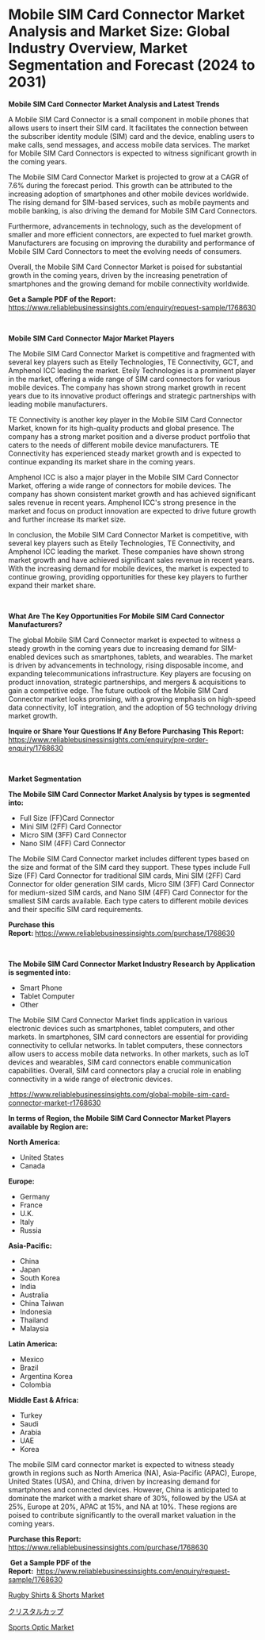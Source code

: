 <p><h1>Mobile SIM Card Connector Market Analysis and Market Size: Global Industry Overview, Market Segmentation and Forecast (2024 to 2031)</h1></p><p><strong>Mobile SIM Card Connector Market Analysis and Latest Trends</strong></p>
<p><p>A Mobile SIM Card Connector is a small component in mobile phones that allows users to insert their SIM card. It facilitates the connection between the subscriber identity module (SIM) card and the device, enabling users to make calls, send messages, and access mobile data services. The market for Mobile SIM Card Connectors is expected to witness significant growth in the coming years.</p><p>The Mobile SIM Card Connector Market is projected to grow at a CAGR of 7.6% during the forecast period. This growth can be attributed to the increasing adoption of smartphones and other mobile devices worldwide. The rising demand for SIM-based services, such as mobile payments and mobile banking, is also driving the demand for Mobile SIM Card Connectors.</p><p>Furthermore, advancements in technology, such as the development of smaller and more efficient connectors, are expected to fuel market growth. Manufacturers are focusing on improving the durability and performance of Mobile SIM Card Connectors to meet the evolving needs of consumers.</p><p>Overall, the Mobile SIM Card Connector Market is poised for substantial growth in the coming years, driven by the increasing penetration of smartphones and the growing demand for mobile connectivity worldwide.</p></p>
<p><strong>Get a Sample PDF of the Report:&nbsp;</strong> <a href="https://www.reliablebusinessinsights.com/enquiry/request-sample/1768630">https://www.reliablebusinessinsights.com/enquiry/request-sample/1768630</a></p>
<p>&nbsp;</p>
<p><strong>Mobile SIM Card Connector Major Market Players</strong></p>
<p><p>The Mobile SIM Card Connector Market is competitive and fragmented with several key players such as Eteily Technologies, TE Connectivity, GCT, and Amphenol ICC leading the market. Eteily Technologies is a prominent player in the market, offering a wide range of SIM card connectors for various mobile devices. The company has shown strong market growth in recent years due to its innovative product offerings and strategic partnerships with leading mobile manufacturers.</p><p>TE Connectivity is another key player in the Mobile SIM Card Connector Market, known for its high-quality products and global presence. The company has a strong market position and a diverse product portfolio that caters to the needs of different mobile device manufacturers. TE Connectivity has experienced steady market growth and is expected to continue expanding its market share in the coming years.</p><p>Amphenol ICC is also a major player in the Mobile SIM Card Connector Market, offering a wide range of connectors for mobile devices. The company has shown consistent market growth and has achieved significant sales revenue in recent years. Amphenol ICC's strong presence in the market and focus on product innovation are expected to drive future growth and further increase its market size.</p><p>In conclusion, the Mobile SIM Card Connector Market is competitive, with several key players such as Eteily Technologies, TE Connectivity, and Amphenol ICC leading the market. These companies have shown strong market growth and have achieved significant sales revenue in recent years. With the increasing demand for mobile devices, the market is expected to continue growing, providing opportunities for these key players to further expand their market share.</p></p>
<p>&nbsp;</p>
<p><strong>What Are The Key Opportunities For Mobile SIM Card Connector Manufacturers?</strong></p>
<p><p>The global Mobile SIM Card Connector market is expected to witness a steady growth in the coming years due to increasing demand for SIM-enabled devices such as smartphones, tablets, and wearables. The market is driven by advancements in technology, rising disposable income, and expanding telecommunications infrastructure. Key players are focusing on product innovation, strategic partnerships, and mergers & acquisitions to gain a competitive edge. The future outlook of the Mobile SIM Card Connector market looks promising, with a growing emphasis on high-speed data connectivity, IoT integration, and the adoption of 5G technology driving market growth.</p></p>
<p><strong>Inquire or Share Your Questions If Any Before Purchasing This Report:</strong> <a href="https://www.reliablebusinessinsights.com/enquiry/pre-order-enquiry/1768630">https://www.reliablebusinessinsights.com/enquiry/pre-order-enquiry/1768630</a></p>
<p>&nbsp;</p>
<p><strong>Market Segmentation</strong></p>
<p><strong>The Mobile SIM Card Connector Market Analysis by types is segmented into:</strong></p>
<p><ul><li>Full Size (FF)Card Connector</li><li>Mini SIM (2FF) Card Connector</li><li>Micro SIM (3FF) Card Connector</li><li>Nano SIM (4FF) Card Connector</li></ul></p>
<p><p>The Mobile SIM Card Connector market includes different types based on the size and format of the SIM card they support. These types include Full Size (FF) Card Connector for traditional SIM cards, Mini SIM (2FF) Card Connector for older generation SIM cards, Micro SIM (3FF) Card Connector for medium-sized SIM cards, and Nano SIM (4FF) Card Connector for the smallest SIM cards available. Each type caters to different mobile devices and their specific SIM card requirements.</p></p>
<p><strong>Purchase this Report:&nbsp;</strong><a href="https://www.reliablebusinessinsights.com/purchase/1768630">https://www.reliablebusinessinsights.com/purchase/1768630</a></p>
<p>&nbsp;</p>
<p><strong>The Mobile SIM Card Connector Market Industry Research by Application is segmented into:</strong></p>
<p><ul><li>Smart Phone</li><li>Tablet Computer</li><li>Other</li></ul></p>
<p><p>The Mobile SIM Card Connector Market finds application in various electronic devices such as smartphones, tablet computers, and other markets. In smartphones, SIM card connectors are essential for providing connectivity to cellular networks. In tablet computers, these connectors allow users to access mobile data networks. In other markets, such as IoT devices and wearables, SIM card connectors enable communication capabilities. Overall, SIM card connectors play a crucial role in enabling connectivity in a wide range of electronic devices.</p></p>
<p><a href="https://www.reliablebusinessinsights.com/global-mobile-sim-card-connector-market-r1768630">&nbsp;https://www.reliablebusinessinsights.com/global-mobile-sim-card-connector-market-r1768630</a></p>
<p><strong>In terms of Region, the Mobile SIM Card Connector Market Players available by Region are:</strong></p>
<p>
    <p> <strong> North America: </strong>
        <ul>
            <li>United States</li>
            <li>Canada</li>
        </ul>
        </p> 
    <p> <strong> Europe: </strong>
        <ul>
            <li>Germany</li>
            <li>France</li>
            <li>U.K.</li>
            <li>Italy</li>
            <li>Russia</li>
        </ul>
        </p> 
    <p> <strong> Asia-Pacific: </strong>
        <ul>
            <li>China</li>
            <li>Japan</li>
            <li>South Korea</li>
            <li>India</li>
            <li>Australia</li>
            <li>China Taiwan</li>
            <li>Indonesia</li>
            <li>Thailand</li>
            <li>Malaysia</li>
        </ul>
        </p> 
    <p> <strong> Latin America: </strong>
        <ul>
            <li>Mexico</li>
            <li>Brazil</li>
            <li>Argentina Korea</li>
            <li>Colombia</li>
        </ul>
        </p> 
    <p> <strong> Middle East & Africa: </strong>
        <ul>
            <li>Turkey</li>
            <li>Saudi</li>
            <li>Arabia</li>
            <li>UAE</li>
            <li>Korea</li>
        </ul>
    </p>
    </p>
<p><p>The mobile SIM card connector market is expected to witness steady growth in regions such as North America (NA), Asia-Pacific (APAC), Europe, United States (USA), and China, driven by increasing demand for smartphones and connected devices. However, China is anticipated to dominate the market with a market share of 30%, followed by the USA at 25%, Europe at 20%, APAC at 15%, and NA at 10%. These regions are poised to contribute significantly to the overall market valuation in the coming years.</p></p>
<p><strong>Purchase this Report: </strong><a href="https://www.reliablebusinessinsights.com/purchase/1768630">https://www.reliablebusinessinsights.com/purchase/1768630</a></p>
<p>&nbsp;<strong>Get a Sample PDF of the Report:&nbsp;&nbsp;</strong><a href="https://www.reliablebusinessinsights.com/enquiry/request-sample/1768630">https://www.reliablebusinessinsights.com/enquiry/request-sample/1768630</a></p>
<p><strong></strong></p>
<p><p><a href="https://github.com/IkeSchumm04/Market-Research-Report-List-1/blob/main/rugby-shirts-shorts-market.md">Rugby Shirts & Shorts Market</a></p><p><a href="https://medium.com/@lillianamurazik2023/%E6%B0%B4%E6%99%B6%E3%82%AB%E3%83%83%E3%83%97%E5%B8%82%E5%A0%B4%E3%81%AE%E3%83%80%E3%82%A4%E3%83%8A%E3%83%9F%E3%82%AF%E3%82%B9%E3%82%92%E6%8E%A2%E7%B4%A2-2024%E5%B9%B4%E3%81%8B%E3%82%892031%E5%B9%B4%E3%81%AE%E3%82%B0%E3%83%AD%E3%83%BC%E3%83%90%E3%83%AB%E3%83%88%E3%83%AC%E3%83%B3%E3%83%89%E3%81%A8%E5%B0%86%E6%9D%A5%E3%81%AE%E6%88%90%E9%95%B7%E8%A6%8B%E9%80%9A%E3%81%97-%E3%81%AF109%E3%83%9A%E3%83%BC%E3%82%B8%E3%81%A7%E3%82%AB%E3%83%90%E3%83%BC%E3%81%95%E3%82%8C%E3%81%A6%E3%81%84%E3%81%BE%E3%81%99-4ee5424c21df">クリスタルカップ</a></p><p><a href="https://view.publitas.com/reportprime-1/exploring-sports-optic-market-dynamics-global-trends-and-future-growth-prospects-2024-2031-covered-in-127-pages/">Sports Optic Market</a></p></p>